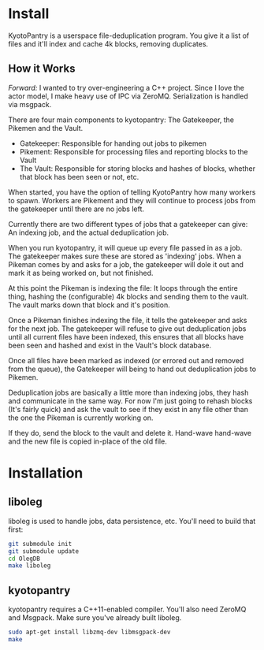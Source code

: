 Install
=======

KyotoPantry is a userspace file-deduplication program. You give it a list of
files and it'll index and cache 4k blocks, removing duplicates.

How it Works
------------

*Forward:* I wanted to try over-engineering a C++ project. Since I love the
actor model, I make heavy use of IPC via ZeroMQ. Serialization is handled via msgpack.

There are four main components to kyotopantry: The Gatekeeper, the Pikemen and
the Vault.

* Gatekeeper: Responsible for handing out jobs to pikemen
* Pikement: Responsible for processing files and reporting blocks to the Vault
* The Vault: Responsible for storing blocks and hashes of blocks, whether that
  block has been seen or not, etc.

When started, you have the option of telling KyotoPantry how many workers to
spawn. Workers are Pikement and they will continue to process jobs from the
gatekeeper until there are no jobs left.

Currently there are two different types of jobs that a gatekeeper can give: An
indexing job, and the actual deduplication job.

When you run kyotopantry, it will queue up every file passed in as a job. The
gatekeeper makes sure these are stored as 'indexing' jobs. When a Pikeman comes
by and asks for a job, the gatekeeper will dole it out and mark it as being
worked on, but not finished.

At this point the Pikeman is indexing the file: It loops through the entire
thing, hashing the (configurable) 4k blocks and sending them to the vault. The
vault marks down that block and it's position.

Once a Pikeman finishes indexing the file, it tells the gatekeeper and asks for
the next job. The gatekeeper will refuse to give out deduplication jobs until
all current files have been indexed, this ensures that all blocks have been seen
and hashed and exist in the Vault's block database.

Once all files have been marked as indexed (or errored out and removed from the
queue), the Gatekeeper will being to hand out deduplication jobs to Pikemen.

Deduplication jobs are basically a little more than indexing jobs, they hash and
communicate in the same way. For now I'm just going to rehash blocks (It's
fairly quick) and ask the vault to see if they exist in any file other than the
one the Pikeman is currently working on.

If they do, send the block to the vault and delete it. Hand-wave hand-wave and
the new file is copied in-place of the old file.

Installation
============

liboleg
-------

liboleg is used to handle jobs, data persistence, etc. You'll need to build that
first:

```bash
git submodule init
git submodule update
cd OlegDB
make liboleg
````

kyotopantry
-----------

kyotopantry requires a C++11-enabled compiler. You'll also need ZeroMQ and
Msgpack. Make sure you've already built liboleg.

```bash
sudo apt-get install libzmq-dev libmsgpack-dev
make
````
